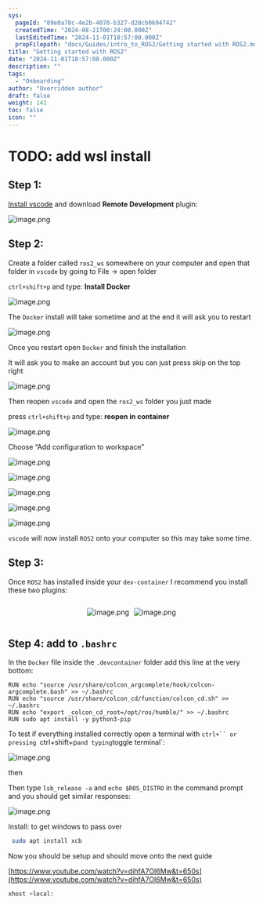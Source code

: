 ```yaml
---
sys:
  pageId: "89e0a78c-4e2b-4070-b327-d28cb0694742"
  createdTime: "2024-08-21T00:24:00.000Z"
  lastEditedTime: "2024-11-01T18:57:00.000Z"
  propFilepath: "docs/Guides/intro_to_ROS2/Getting started with ROS2.md"
title: "Getting started with ROS2"
date: "2024-11-01T18:57:00.000Z"
description: ""
tags:
  - "Onboarding"
author: "Overridden author"
draft: false
weight: 141
toc: false
icon: ""
---
```


# TODO: add wsl install

## Step 1:

[Install vscode](https://code.visualstudio.com/download) and download **Remote Development** plugin:

![image.png](https://prod-files-secure.s3.us-west-2.amazonaws.com/d518164a-d88e-44d1-a4ee-3adb3bd8bce0/efb52993-1881-4a40-b95e-6f020334f022/image.png?X-Amz-Algorithm=AWS4-HMAC-SHA256&X-Amz-Content-Sha256=UNSIGNED-PAYLOAD&X-Amz-Credential=ASIAZI2LB4664WCLLDMR%2F20250425%2Fus-west-2%2Fs3%2Faws4_request&X-Amz-Date=20250425T022350Z&X-Amz-Expires=3600&X-Amz-Security-Token=IQoJb3JpZ2luX2VjEIr%2F%2F%2F%2F%2F%2F%2F%2F%2F%2FwEaCXVzLXdlc3QtMiJGMEQCIGYQyfGX%2BwGrRn%2Bs89N%2BkL4j2jxvPSEqZefNfvAXuY7nAiBBCfjIhqVN5dKAnzXSDk%2FwX4LfJM6pgGN5VPqt24WahCr%2FAwgjEAAaDDYzNzQyMzE4MzgwNSIMye%2BI5Vsc2WlqkO6MKtwDCRi7%2BdNModjDaFirzn2JhobI538ex4YUqLHeXxTGJe%2FpCBu4SpjoH7P8bmMm%2F1Xgt7PoNlFBLSzUw38It51NrtGtlq0g%2Bo9du49dEwFIKMhyZLBU6ZuA1LEa%2B5MpD3ykVosng0M1BXYbEw96p%2BAInwR6VFZbgDOxNuchuHI6sn4JnBRxOzA%2F8XayziD8FfZmX672UJVApbF9pIw4Y1p2mkqUzm%2FW%2BULdihZFlo4dJCBz7nWTP2RFnj%2B2xqMls0T%2Bu2Sspq8AFr9geynJE4dfl95YNOwGAN8bM%2B1R%2FylqE1PWcQV7L50tRpUFViWfPc10vOLJ3oVOMS9r4V48AOlO%2Bl3E9YMvGymWBKYWcZAyN%2FqCmBVJgq2lPxWqvJOsM1n0ConNEIWKG40nCO4anyIUGrS3BXxzvULf5Rmfznz4QJucWx5r%2BKjBcQJ3QsTl9VzPRfUfWnpZsAaGHRZsyrn8jfdSQBqe2MrRtZo20q494OddLcTrGxD0cGRM7b9sJF1wKQXFUlFwu8HcD0NkdMxeJp45Gfty3EQtqk0H4Sw2cxWZ%2FKxc09BgDcsumqqHAw09GduQkH2ewe7rOEVEw00HzL1DWlqEBayIGNbS%2FQXUehViYZMrlgcG5XH4jP0wnuCrwAY6pgGrpxh2V3xXQtFu5LmuMIsYmdD5fICi9jdKiFHqtGNAdBf2YQKuLfue0sVxcjeJTot6U%2BpoBCV6zxIxXoynpic9baE1xK0rBpGzfZnM%2FPpRu5rIl6DvsZf6vIbaXXKac8NOI7EpFIKFifzpggxCmjKcrIwLtzhzPlgMAbS%2Fvf%2BTeAsbZiNYWi%2FrfQii3PeSGN0b1avdoySDRW7AVxvxYPmT2Md%2B6V30&X-Amz-Signature=3b5713554bff179135221a82485b9ad20731c1493822ce15465115fa49434739&X-Amz-SignedHeaders=host&x-id=GetObject)

## Step 2:

Create a folder called `ros2_ws` somewhere on your computer and open that folder in `vscode` by going to File → open folder 

`ctrl+shift+p` and type: **Install Docker**

![image.png](https://prod-files-secure.s3.us-west-2.amazonaws.com/d518164a-d88e-44d1-a4ee-3adb3bd8bce0/2269dc0e-1cd5-47ff-bceb-c04ad9b2eab0/image.png?X-Amz-Algorithm=AWS4-HMAC-SHA256&X-Amz-Content-Sha256=UNSIGNED-PAYLOAD&X-Amz-Credential=ASIAZI2LB4664WCLLDMR%2F20250425%2Fus-west-2%2Fs3%2Faws4_request&X-Amz-Date=20250425T022350Z&X-Amz-Expires=3600&X-Amz-Security-Token=IQoJb3JpZ2luX2VjEIr%2F%2F%2F%2F%2F%2F%2F%2F%2F%2FwEaCXVzLXdlc3QtMiJGMEQCIGYQyfGX%2BwGrRn%2Bs89N%2BkL4j2jxvPSEqZefNfvAXuY7nAiBBCfjIhqVN5dKAnzXSDk%2FwX4LfJM6pgGN5VPqt24WahCr%2FAwgjEAAaDDYzNzQyMzE4MzgwNSIMye%2BI5Vsc2WlqkO6MKtwDCRi7%2BdNModjDaFirzn2JhobI538ex4YUqLHeXxTGJe%2FpCBu4SpjoH7P8bmMm%2F1Xgt7PoNlFBLSzUw38It51NrtGtlq0g%2Bo9du49dEwFIKMhyZLBU6ZuA1LEa%2B5MpD3ykVosng0M1BXYbEw96p%2BAInwR6VFZbgDOxNuchuHI6sn4JnBRxOzA%2F8XayziD8FfZmX672UJVApbF9pIw4Y1p2mkqUzm%2FW%2BULdihZFlo4dJCBz7nWTP2RFnj%2B2xqMls0T%2Bu2Sspq8AFr9geynJE4dfl95YNOwGAN8bM%2B1R%2FylqE1PWcQV7L50tRpUFViWfPc10vOLJ3oVOMS9r4V48AOlO%2Bl3E9YMvGymWBKYWcZAyN%2FqCmBVJgq2lPxWqvJOsM1n0ConNEIWKG40nCO4anyIUGrS3BXxzvULf5Rmfznz4QJucWx5r%2BKjBcQJ3QsTl9VzPRfUfWnpZsAaGHRZsyrn8jfdSQBqe2MrRtZo20q494OddLcTrGxD0cGRM7b9sJF1wKQXFUlFwu8HcD0NkdMxeJp45Gfty3EQtqk0H4Sw2cxWZ%2FKxc09BgDcsumqqHAw09GduQkH2ewe7rOEVEw00HzL1DWlqEBayIGNbS%2FQXUehViYZMrlgcG5XH4jP0wnuCrwAY6pgGrpxh2V3xXQtFu5LmuMIsYmdD5fICi9jdKiFHqtGNAdBf2YQKuLfue0sVxcjeJTot6U%2BpoBCV6zxIxXoynpic9baE1xK0rBpGzfZnM%2FPpRu5rIl6DvsZf6vIbaXXKac8NOI7EpFIKFifzpggxCmjKcrIwLtzhzPlgMAbS%2Fvf%2BTeAsbZiNYWi%2FrfQii3PeSGN0b1avdoySDRW7AVxvxYPmT2Md%2B6V30&X-Amz-Signature=1bf69ddb03988d34e72126cb2c8445df1df299563aa56eb324599335cc601ede&X-Amz-SignedHeaders=host&x-id=GetObject)

The `Docker` install will take sometime and at the end it will ask you to restart

![image.png](https://prod-files-secure.s3.us-west-2.amazonaws.com/d518164a-d88e-44d1-a4ee-3adb3bd8bce0/ed233f78-be33-4b1f-b89c-9c346c0e961e/image.png?X-Amz-Algorithm=AWS4-HMAC-SHA256&X-Amz-Content-Sha256=UNSIGNED-PAYLOAD&X-Amz-Credential=ASIAZI2LB4664WCLLDMR%2F20250425%2Fus-west-2%2Fs3%2Faws4_request&X-Amz-Date=20250425T022350Z&X-Amz-Expires=3600&X-Amz-Security-Token=IQoJb3JpZ2luX2VjEIr%2F%2F%2F%2F%2F%2F%2F%2F%2F%2FwEaCXVzLXdlc3QtMiJGMEQCIGYQyfGX%2BwGrRn%2Bs89N%2BkL4j2jxvPSEqZefNfvAXuY7nAiBBCfjIhqVN5dKAnzXSDk%2FwX4LfJM6pgGN5VPqt24WahCr%2FAwgjEAAaDDYzNzQyMzE4MzgwNSIMye%2BI5Vsc2WlqkO6MKtwDCRi7%2BdNModjDaFirzn2JhobI538ex4YUqLHeXxTGJe%2FpCBu4SpjoH7P8bmMm%2F1Xgt7PoNlFBLSzUw38It51NrtGtlq0g%2Bo9du49dEwFIKMhyZLBU6ZuA1LEa%2B5MpD3ykVosng0M1BXYbEw96p%2BAInwR6VFZbgDOxNuchuHI6sn4JnBRxOzA%2F8XayziD8FfZmX672UJVApbF9pIw4Y1p2mkqUzm%2FW%2BULdihZFlo4dJCBz7nWTP2RFnj%2B2xqMls0T%2Bu2Sspq8AFr9geynJE4dfl95YNOwGAN8bM%2B1R%2FylqE1PWcQV7L50tRpUFViWfPc10vOLJ3oVOMS9r4V48AOlO%2Bl3E9YMvGymWBKYWcZAyN%2FqCmBVJgq2lPxWqvJOsM1n0ConNEIWKG40nCO4anyIUGrS3BXxzvULf5Rmfznz4QJucWx5r%2BKjBcQJ3QsTl9VzPRfUfWnpZsAaGHRZsyrn8jfdSQBqe2MrRtZo20q494OddLcTrGxD0cGRM7b9sJF1wKQXFUlFwu8HcD0NkdMxeJp45Gfty3EQtqk0H4Sw2cxWZ%2FKxc09BgDcsumqqHAw09GduQkH2ewe7rOEVEw00HzL1DWlqEBayIGNbS%2FQXUehViYZMrlgcG5XH4jP0wnuCrwAY6pgGrpxh2V3xXQtFu5LmuMIsYmdD5fICi9jdKiFHqtGNAdBf2YQKuLfue0sVxcjeJTot6U%2BpoBCV6zxIxXoynpic9baE1xK0rBpGzfZnM%2FPpRu5rIl6DvsZf6vIbaXXKac8NOI7EpFIKFifzpggxCmjKcrIwLtzhzPlgMAbS%2Fvf%2BTeAsbZiNYWi%2FrfQii3PeSGN0b1avdoySDRW7AVxvxYPmT2Md%2B6V30&X-Amz-Signature=5cba8191753d384c4d425d36e746548ab0b705c8bf2a96dfb78044a4f7a7830a&X-Amz-SignedHeaders=host&x-id=GetObject)

Once you restart open `Docker` and finish the installation

It will ask you to make an account but you can just press skip on the top right

![image.png](https://prod-files-secure.s3.us-west-2.amazonaws.com/d518164a-d88e-44d1-a4ee-3adb3bd8bce0/21010ad9-1659-4fd9-9f59-9932a09b2a3d/image.png?X-Amz-Algorithm=AWS4-HMAC-SHA256&X-Amz-Content-Sha256=UNSIGNED-PAYLOAD&X-Amz-Credential=ASIAZI2LB4664WCLLDMR%2F20250425%2Fus-west-2%2Fs3%2Faws4_request&X-Amz-Date=20250425T022350Z&X-Amz-Expires=3600&X-Amz-Security-Token=IQoJb3JpZ2luX2VjEIr%2F%2F%2F%2F%2F%2F%2F%2F%2F%2FwEaCXVzLXdlc3QtMiJGMEQCIGYQyfGX%2BwGrRn%2Bs89N%2BkL4j2jxvPSEqZefNfvAXuY7nAiBBCfjIhqVN5dKAnzXSDk%2FwX4LfJM6pgGN5VPqt24WahCr%2FAwgjEAAaDDYzNzQyMzE4MzgwNSIMye%2BI5Vsc2WlqkO6MKtwDCRi7%2BdNModjDaFirzn2JhobI538ex4YUqLHeXxTGJe%2FpCBu4SpjoH7P8bmMm%2F1Xgt7PoNlFBLSzUw38It51NrtGtlq0g%2Bo9du49dEwFIKMhyZLBU6ZuA1LEa%2B5MpD3ykVosng0M1BXYbEw96p%2BAInwR6VFZbgDOxNuchuHI6sn4JnBRxOzA%2F8XayziD8FfZmX672UJVApbF9pIw4Y1p2mkqUzm%2FW%2BULdihZFlo4dJCBz7nWTP2RFnj%2B2xqMls0T%2Bu2Sspq8AFr9geynJE4dfl95YNOwGAN8bM%2B1R%2FylqE1PWcQV7L50tRpUFViWfPc10vOLJ3oVOMS9r4V48AOlO%2Bl3E9YMvGymWBKYWcZAyN%2FqCmBVJgq2lPxWqvJOsM1n0ConNEIWKG40nCO4anyIUGrS3BXxzvULf5Rmfznz4QJucWx5r%2BKjBcQJ3QsTl9VzPRfUfWnpZsAaGHRZsyrn8jfdSQBqe2MrRtZo20q494OddLcTrGxD0cGRM7b9sJF1wKQXFUlFwu8HcD0NkdMxeJp45Gfty3EQtqk0H4Sw2cxWZ%2FKxc09BgDcsumqqHAw09GduQkH2ewe7rOEVEw00HzL1DWlqEBayIGNbS%2FQXUehViYZMrlgcG5XH4jP0wnuCrwAY6pgGrpxh2V3xXQtFu5LmuMIsYmdD5fICi9jdKiFHqtGNAdBf2YQKuLfue0sVxcjeJTot6U%2BpoBCV6zxIxXoynpic9baE1xK0rBpGzfZnM%2FPpRu5rIl6DvsZf6vIbaXXKac8NOI7EpFIKFifzpggxCmjKcrIwLtzhzPlgMAbS%2Fvf%2BTeAsbZiNYWi%2FrfQii3PeSGN0b1avdoySDRW7AVxvxYPmT2Md%2B6V30&X-Amz-Signature=571984440a4d35efe08bf756876ddf32d0453aec45dfddc3f4e5186074d8000e&X-Amz-SignedHeaders=host&x-id=GetObject)

Then reopen `vscode` and open the `ros2_ws` folder you just made

press `ctrl+shift+p` and type: **reopen in container**

![image.png](https://prod-files-secure.s3.us-west-2.amazonaws.com/d518164a-d88e-44d1-a4ee-3adb3bd8bce0/4e93b8c2-41ad-488c-8095-c74205196118/image.png?X-Amz-Algorithm=AWS4-HMAC-SHA256&X-Amz-Content-Sha256=UNSIGNED-PAYLOAD&X-Amz-Credential=ASIAZI2LB4664WCLLDMR%2F20250425%2Fus-west-2%2Fs3%2Faws4_request&X-Amz-Date=20250425T022350Z&X-Amz-Expires=3600&X-Amz-Security-Token=IQoJb3JpZ2luX2VjEIr%2F%2F%2F%2F%2F%2F%2F%2F%2F%2FwEaCXVzLXdlc3QtMiJGMEQCIGYQyfGX%2BwGrRn%2Bs89N%2BkL4j2jxvPSEqZefNfvAXuY7nAiBBCfjIhqVN5dKAnzXSDk%2FwX4LfJM6pgGN5VPqt24WahCr%2FAwgjEAAaDDYzNzQyMzE4MzgwNSIMye%2BI5Vsc2WlqkO6MKtwDCRi7%2BdNModjDaFirzn2JhobI538ex4YUqLHeXxTGJe%2FpCBu4SpjoH7P8bmMm%2F1Xgt7PoNlFBLSzUw38It51NrtGtlq0g%2Bo9du49dEwFIKMhyZLBU6ZuA1LEa%2B5MpD3ykVosng0M1BXYbEw96p%2BAInwR6VFZbgDOxNuchuHI6sn4JnBRxOzA%2F8XayziD8FfZmX672UJVApbF9pIw4Y1p2mkqUzm%2FW%2BULdihZFlo4dJCBz7nWTP2RFnj%2B2xqMls0T%2Bu2Sspq8AFr9geynJE4dfl95YNOwGAN8bM%2B1R%2FylqE1PWcQV7L50tRpUFViWfPc10vOLJ3oVOMS9r4V48AOlO%2Bl3E9YMvGymWBKYWcZAyN%2FqCmBVJgq2lPxWqvJOsM1n0ConNEIWKG40nCO4anyIUGrS3BXxzvULf5Rmfznz4QJucWx5r%2BKjBcQJ3QsTl9VzPRfUfWnpZsAaGHRZsyrn8jfdSQBqe2MrRtZo20q494OddLcTrGxD0cGRM7b9sJF1wKQXFUlFwu8HcD0NkdMxeJp45Gfty3EQtqk0H4Sw2cxWZ%2FKxc09BgDcsumqqHAw09GduQkH2ewe7rOEVEw00HzL1DWlqEBayIGNbS%2FQXUehViYZMrlgcG5XH4jP0wnuCrwAY6pgGrpxh2V3xXQtFu5LmuMIsYmdD5fICi9jdKiFHqtGNAdBf2YQKuLfue0sVxcjeJTot6U%2BpoBCV6zxIxXoynpic9baE1xK0rBpGzfZnM%2FPpRu5rIl6DvsZf6vIbaXXKac8NOI7EpFIKFifzpggxCmjKcrIwLtzhzPlgMAbS%2Fvf%2BTeAsbZiNYWi%2FrfQii3PeSGN0b1avdoySDRW7AVxvxYPmT2Md%2B6V30&X-Amz-Signature=de072f31c21e6c5b9858932c75055143a9ad6f6ae567a043a6aebc8b5188a171&X-Amz-SignedHeaders=host&x-id=GetObject)

Choose “Add configuration to workspace”

![image.png](https://prod-files-secure.s3.us-west-2.amazonaws.com/d518164a-d88e-44d1-a4ee-3adb3bd8bce0/9560b282-5060-4989-ba37-97e7b2c22476/image.png?X-Amz-Algorithm=AWS4-HMAC-SHA256&X-Amz-Content-Sha256=UNSIGNED-PAYLOAD&X-Amz-Credential=ASIAZI2LB4664WCLLDMR%2F20250425%2Fus-west-2%2Fs3%2Faws4_request&X-Amz-Date=20250425T022350Z&X-Amz-Expires=3600&X-Amz-Security-Token=IQoJb3JpZ2luX2VjEIr%2F%2F%2F%2F%2F%2F%2F%2F%2F%2FwEaCXVzLXdlc3QtMiJGMEQCIGYQyfGX%2BwGrRn%2Bs89N%2BkL4j2jxvPSEqZefNfvAXuY7nAiBBCfjIhqVN5dKAnzXSDk%2FwX4LfJM6pgGN5VPqt24WahCr%2FAwgjEAAaDDYzNzQyMzE4MzgwNSIMye%2BI5Vsc2WlqkO6MKtwDCRi7%2BdNModjDaFirzn2JhobI538ex4YUqLHeXxTGJe%2FpCBu4SpjoH7P8bmMm%2F1Xgt7PoNlFBLSzUw38It51NrtGtlq0g%2Bo9du49dEwFIKMhyZLBU6ZuA1LEa%2B5MpD3ykVosng0M1BXYbEw96p%2BAInwR6VFZbgDOxNuchuHI6sn4JnBRxOzA%2F8XayziD8FfZmX672UJVApbF9pIw4Y1p2mkqUzm%2FW%2BULdihZFlo4dJCBz7nWTP2RFnj%2B2xqMls0T%2Bu2Sspq8AFr9geynJE4dfl95YNOwGAN8bM%2B1R%2FylqE1PWcQV7L50tRpUFViWfPc10vOLJ3oVOMS9r4V48AOlO%2Bl3E9YMvGymWBKYWcZAyN%2FqCmBVJgq2lPxWqvJOsM1n0ConNEIWKG40nCO4anyIUGrS3BXxzvULf5Rmfznz4QJucWx5r%2BKjBcQJ3QsTl9VzPRfUfWnpZsAaGHRZsyrn8jfdSQBqe2MrRtZo20q494OddLcTrGxD0cGRM7b9sJF1wKQXFUlFwu8HcD0NkdMxeJp45Gfty3EQtqk0H4Sw2cxWZ%2FKxc09BgDcsumqqHAw09GduQkH2ewe7rOEVEw00HzL1DWlqEBayIGNbS%2FQXUehViYZMrlgcG5XH4jP0wnuCrwAY6pgGrpxh2V3xXQtFu5LmuMIsYmdD5fICi9jdKiFHqtGNAdBf2YQKuLfue0sVxcjeJTot6U%2BpoBCV6zxIxXoynpic9baE1xK0rBpGzfZnM%2FPpRu5rIl6DvsZf6vIbaXXKac8NOI7EpFIKFifzpggxCmjKcrIwLtzhzPlgMAbS%2Fvf%2BTeAsbZiNYWi%2FrfQii3PeSGN0b1avdoySDRW7AVxvxYPmT2Md%2B6V30&X-Amz-Signature=6760d997bbee7a5751c1110ac1c6afb7475bacc70db4bc945bde09ba223cc6ec&X-Amz-SignedHeaders=host&x-id=GetObject)

![image.png](https://prod-files-secure.s3.us-west-2.amazonaws.com/d518164a-d88e-44d1-a4ee-3adb3bd8bce0/2ee63f81-886b-48e8-a553-dc6e5eac99e4/image.png?X-Amz-Algorithm=AWS4-HMAC-SHA256&X-Amz-Content-Sha256=UNSIGNED-PAYLOAD&X-Amz-Credential=ASIAZI2LB4664WCLLDMR%2F20250425%2Fus-west-2%2Fs3%2Faws4_request&X-Amz-Date=20250425T022350Z&X-Amz-Expires=3600&X-Amz-Security-Token=IQoJb3JpZ2luX2VjEIr%2F%2F%2F%2F%2F%2F%2F%2F%2F%2FwEaCXVzLXdlc3QtMiJGMEQCIGYQyfGX%2BwGrRn%2Bs89N%2BkL4j2jxvPSEqZefNfvAXuY7nAiBBCfjIhqVN5dKAnzXSDk%2FwX4LfJM6pgGN5VPqt24WahCr%2FAwgjEAAaDDYzNzQyMzE4MzgwNSIMye%2BI5Vsc2WlqkO6MKtwDCRi7%2BdNModjDaFirzn2JhobI538ex4YUqLHeXxTGJe%2FpCBu4SpjoH7P8bmMm%2F1Xgt7PoNlFBLSzUw38It51NrtGtlq0g%2Bo9du49dEwFIKMhyZLBU6ZuA1LEa%2B5MpD3ykVosng0M1BXYbEw96p%2BAInwR6VFZbgDOxNuchuHI6sn4JnBRxOzA%2F8XayziD8FfZmX672UJVApbF9pIw4Y1p2mkqUzm%2FW%2BULdihZFlo4dJCBz7nWTP2RFnj%2B2xqMls0T%2Bu2Sspq8AFr9geynJE4dfl95YNOwGAN8bM%2B1R%2FylqE1PWcQV7L50tRpUFViWfPc10vOLJ3oVOMS9r4V48AOlO%2Bl3E9YMvGymWBKYWcZAyN%2FqCmBVJgq2lPxWqvJOsM1n0ConNEIWKG40nCO4anyIUGrS3BXxzvULf5Rmfznz4QJucWx5r%2BKjBcQJ3QsTl9VzPRfUfWnpZsAaGHRZsyrn8jfdSQBqe2MrRtZo20q494OddLcTrGxD0cGRM7b9sJF1wKQXFUlFwu8HcD0NkdMxeJp45Gfty3EQtqk0H4Sw2cxWZ%2FKxc09BgDcsumqqHAw09GduQkH2ewe7rOEVEw00HzL1DWlqEBayIGNbS%2FQXUehViYZMrlgcG5XH4jP0wnuCrwAY6pgGrpxh2V3xXQtFu5LmuMIsYmdD5fICi9jdKiFHqtGNAdBf2YQKuLfue0sVxcjeJTot6U%2BpoBCV6zxIxXoynpic9baE1xK0rBpGzfZnM%2FPpRu5rIl6DvsZf6vIbaXXKac8NOI7EpFIKFifzpggxCmjKcrIwLtzhzPlgMAbS%2Fvf%2BTeAsbZiNYWi%2FrfQii3PeSGN0b1avdoySDRW7AVxvxYPmT2Md%2B6V30&X-Amz-Signature=bbcfc762399db59899136ab20a2c845c14298ea41a9f6816c158a92b6e409859&X-Amz-SignedHeaders=host&x-id=GetObject)

![image.png](https://prod-files-secure.s3.us-west-2.amazonaws.com/d518164a-d88e-44d1-a4ee-3adb3bd8bce0/ae1580b2-b048-407e-aed9-b584224a7a04/image.png?X-Amz-Algorithm=AWS4-HMAC-SHA256&X-Amz-Content-Sha256=UNSIGNED-PAYLOAD&X-Amz-Credential=ASIAZI2LB4664WCLLDMR%2F20250425%2Fus-west-2%2Fs3%2Faws4_request&X-Amz-Date=20250425T022350Z&X-Amz-Expires=3600&X-Amz-Security-Token=IQoJb3JpZ2luX2VjEIr%2F%2F%2F%2F%2F%2F%2F%2F%2F%2FwEaCXVzLXdlc3QtMiJGMEQCIGYQyfGX%2BwGrRn%2Bs89N%2BkL4j2jxvPSEqZefNfvAXuY7nAiBBCfjIhqVN5dKAnzXSDk%2FwX4LfJM6pgGN5VPqt24WahCr%2FAwgjEAAaDDYzNzQyMzE4MzgwNSIMye%2BI5Vsc2WlqkO6MKtwDCRi7%2BdNModjDaFirzn2JhobI538ex4YUqLHeXxTGJe%2FpCBu4SpjoH7P8bmMm%2F1Xgt7PoNlFBLSzUw38It51NrtGtlq0g%2Bo9du49dEwFIKMhyZLBU6ZuA1LEa%2B5MpD3ykVosng0M1BXYbEw96p%2BAInwR6VFZbgDOxNuchuHI6sn4JnBRxOzA%2F8XayziD8FfZmX672UJVApbF9pIw4Y1p2mkqUzm%2FW%2BULdihZFlo4dJCBz7nWTP2RFnj%2B2xqMls0T%2Bu2Sspq8AFr9geynJE4dfl95YNOwGAN8bM%2B1R%2FylqE1PWcQV7L50tRpUFViWfPc10vOLJ3oVOMS9r4V48AOlO%2Bl3E9YMvGymWBKYWcZAyN%2FqCmBVJgq2lPxWqvJOsM1n0ConNEIWKG40nCO4anyIUGrS3BXxzvULf5Rmfznz4QJucWx5r%2BKjBcQJ3QsTl9VzPRfUfWnpZsAaGHRZsyrn8jfdSQBqe2MrRtZo20q494OddLcTrGxD0cGRM7b9sJF1wKQXFUlFwu8HcD0NkdMxeJp45Gfty3EQtqk0H4Sw2cxWZ%2FKxc09BgDcsumqqHAw09GduQkH2ewe7rOEVEw00HzL1DWlqEBayIGNbS%2FQXUehViYZMrlgcG5XH4jP0wnuCrwAY6pgGrpxh2V3xXQtFu5LmuMIsYmdD5fICi9jdKiFHqtGNAdBf2YQKuLfue0sVxcjeJTot6U%2BpoBCV6zxIxXoynpic9baE1xK0rBpGzfZnM%2FPpRu5rIl6DvsZf6vIbaXXKac8NOI7EpFIKFifzpggxCmjKcrIwLtzhzPlgMAbS%2Fvf%2BTeAsbZiNYWi%2FrfQii3PeSGN0b1avdoySDRW7AVxvxYPmT2Md%2B6V30&X-Amz-Signature=cbd6c5cd92be39cee87dce88a0c32ea2186c928003fe7ac03ce5e3130de0876f&X-Amz-SignedHeaders=host&x-id=GetObject)

![image.png](https://prod-files-secure.s3.us-west-2.amazonaws.com/d518164a-d88e-44d1-a4ee-3adb3bd8bce0/53255b28-f75e-430f-b9e3-c0ac8577e42b/image.png?X-Amz-Algorithm=AWS4-HMAC-SHA256&X-Amz-Content-Sha256=UNSIGNED-PAYLOAD&X-Amz-Credential=ASIAZI2LB4664WCLLDMR%2F20250425%2Fus-west-2%2Fs3%2Faws4_request&X-Amz-Date=20250425T022350Z&X-Amz-Expires=3600&X-Amz-Security-Token=IQoJb3JpZ2luX2VjEIr%2F%2F%2F%2F%2F%2F%2F%2F%2F%2FwEaCXVzLXdlc3QtMiJGMEQCIGYQyfGX%2BwGrRn%2Bs89N%2BkL4j2jxvPSEqZefNfvAXuY7nAiBBCfjIhqVN5dKAnzXSDk%2FwX4LfJM6pgGN5VPqt24WahCr%2FAwgjEAAaDDYzNzQyMzE4MzgwNSIMye%2BI5Vsc2WlqkO6MKtwDCRi7%2BdNModjDaFirzn2JhobI538ex4YUqLHeXxTGJe%2FpCBu4SpjoH7P8bmMm%2F1Xgt7PoNlFBLSzUw38It51NrtGtlq0g%2Bo9du49dEwFIKMhyZLBU6ZuA1LEa%2B5MpD3ykVosng0M1BXYbEw96p%2BAInwR6VFZbgDOxNuchuHI6sn4JnBRxOzA%2F8XayziD8FfZmX672UJVApbF9pIw4Y1p2mkqUzm%2FW%2BULdihZFlo4dJCBz7nWTP2RFnj%2B2xqMls0T%2Bu2Sspq8AFr9geynJE4dfl95YNOwGAN8bM%2B1R%2FylqE1PWcQV7L50tRpUFViWfPc10vOLJ3oVOMS9r4V48AOlO%2Bl3E9YMvGymWBKYWcZAyN%2FqCmBVJgq2lPxWqvJOsM1n0ConNEIWKG40nCO4anyIUGrS3BXxzvULf5Rmfznz4QJucWx5r%2BKjBcQJ3QsTl9VzPRfUfWnpZsAaGHRZsyrn8jfdSQBqe2MrRtZo20q494OddLcTrGxD0cGRM7b9sJF1wKQXFUlFwu8HcD0NkdMxeJp45Gfty3EQtqk0H4Sw2cxWZ%2FKxc09BgDcsumqqHAw09GduQkH2ewe7rOEVEw00HzL1DWlqEBayIGNbS%2FQXUehViYZMrlgcG5XH4jP0wnuCrwAY6pgGrpxh2V3xXQtFu5LmuMIsYmdD5fICi9jdKiFHqtGNAdBf2YQKuLfue0sVxcjeJTot6U%2BpoBCV6zxIxXoynpic9baE1xK0rBpGzfZnM%2FPpRu5rIl6DvsZf6vIbaXXKac8NOI7EpFIKFifzpggxCmjKcrIwLtzhzPlgMAbS%2Fvf%2BTeAsbZiNYWi%2FrfQii3PeSGN0b1avdoySDRW7AVxvxYPmT2Md%2B6V30&X-Amz-Signature=5b35a8de4f315f6b34103ae6c26eb3ea47bc75769af0068e1d46a56bc81326d3&X-Amz-SignedHeaders=host&x-id=GetObject)

![image.png](https://prod-files-secure.s3.us-west-2.amazonaws.com/d518164a-d88e-44d1-a4ee-3adb3bd8bce0/7c562767-5af9-4ffb-97d1-327bcdf4ee00/image.png?X-Amz-Algorithm=AWS4-HMAC-SHA256&X-Amz-Content-Sha256=UNSIGNED-PAYLOAD&X-Amz-Credential=ASIAZI2LB4664WCLLDMR%2F20250425%2Fus-west-2%2Fs3%2Faws4_request&X-Amz-Date=20250425T022351Z&X-Amz-Expires=3600&X-Amz-Security-Token=IQoJb3JpZ2luX2VjEIr%2F%2F%2F%2F%2F%2F%2F%2F%2F%2FwEaCXVzLXdlc3QtMiJGMEQCIGYQyfGX%2BwGrRn%2Bs89N%2BkL4j2jxvPSEqZefNfvAXuY7nAiBBCfjIhqVN5dKAnzXSDk%2FwX4LfJM6pgGN5VPqt24WahCr%2FAwgjEAAaDDYzNzQyMzE4MzgwNSIMye%2BI5Vsc2WlqkO6MKtwDCRi7%2BdNModjDaFirzn2JhobI538ex4YUqLHeXxTGJe%2FpCBu4SpjoH7P8bmMm%2F1Xgt7PoNlFBLSzUw38It51NrtGtlq0g%2Bo9du49dEwFIKMhyZLBU6ZuA1LEa%2B5MpD3ykVosng0M1BXYbEw96p%2BAInwR6VFZbgDOxNuchuHI6sn4JnBRxOzA%2F8XayziD8FfZmX672UJVApbF9pIw4Y1p2mkqUzm%2FW%2BULdihZFlo4dJCBz7nWTP2RFnj%2B2xqMls0T%2Bu2Sspq8AFr9geynJE4dfl95YNOwGAN8bM%2B1R%2FylqE1PWcQV7L50tRpUFViWfPc10vOLJ3oVOMS9r4V48AOlO%2Bl3E9YMvGymWBKYWcZAyN%2FqCmBVJgq2lPxWqvJOsM1n0ConNEIWKG40nCO4anyIUGrS3BXxzvULf5Rmfznz4QJucWx5r%2BKjBcQJ3QsTl9VzPRfUfWnpZsAaGHRZsyrn8jfdSQBqe2MrRtZo20q494OddLcTrGxD0cGRM7b9sJF1wKQXFUlFwu8HcD0NkdMxeJp45Gfty3EQtqk0H4Sw2cxWZ%2FKxc09BgDcsumqqHAw09GduQkH2ewe7rOEVEw00HzL1DWlqEBayIGNbS%2FQXUehViYZMrlgcG5XH4jP0wnuCrwAY6pgGrpxh2V3xXQtFu5LmuMIsYmdD5fICi9jdKiFHqtGNAdBf2YQKuLfue0sVxcjeJTot6U%2BpoBCV6zxIxXoynpic9baE1xK0rBpGzfZnM%2FPpRu5rIl6DvsZf6vIbaXXKac8NOI7EpFIKFifzpggxCmjKcrIwLtzhzPlgMAbS%2Fvf%2BTeAsbZiNYWi%2FrfQii3PeSGN0b1avdoySDRW7AVxvxYPmT2Md%2B6V30&X-Amz-Signature=7c8d04ba04ac470338cd58429d89ced5a3ff8c042a61a2c260d5419cec7cac24&X-Amz-SignedHeaders=host&x-id=GetObject)

`vscode` will now install `ROS2` onto your computer so this may take some time.

## Step 3:

Once `ROS2` has installed inside your `dev-container` I recommend you install these two plugins:

<div style="display: flex;flex-direction: row; column-gap:10px; max-width: 630px;justify-content: center;">
<div>

![image.png](https://prod-files-secure.s3.us-west-2.amazonaws.com/d518164a-d88e-44d1-a4ee-3adb3bd8bce0/3fc3d550-5a54-4ba1-ba6b-faa01cdb7369/image.png?X-Amz-Algorithm=AWS4-HMAC-SHA256&X-Amz-Content-Sha256=UNSIGNED-PAYLOAD&X-Amz-Credential=ASIAZI2LB466RJDGFNS5%2F20250425%2Fus-west-2%2Fs3%2Faws4_request&X-Amz-Date=20250425T022352Z&X-Amz-Expires=3600&X-Amz-Security-Token=IQoJb3JpZ2luX2VjEIr%2F%2F%2F%2F%2F%2F%2F%2F%2F%2FwEaCXVzLXdlc3QtMiJHMEUCICYy%2B%2BAdp%2FEiWORWRPcN8CD8P37xiFfjzF6kHWe%2FWuXOAiEAndCij38vaHY%2BPdMaz0y5xLcvglbUOJOqYCQr3hhRpMQq%2FwMIIxAAGgw2Mzc0MjMxODM4MDUiDKQZ7ph1UpWVGuvNiircA%2FSb%2FBFgX1aG5lPq0xgt%2FU182ki3%2BAYtkQPbUYptle1p4SLIvy4pyZdSFU9BmnhnRmWwhH0trLSpHber1%2Fmp3SdQJP9wIlE6DD1l%2FikNslyUB%2FVKCWqSUJ0BQJuI%2F9uwvEhsgpX1jqQPoB4AmjHendyr0oIlYRKWlBxYbRuPdgs16yENTDayJRej63FJUNyZFNNgWu9jY6PG9Vmu6mQ%2FItd%2Bo9s%2BkEQxXT3z31MJNcsRlI6%2BYA9X5iEig5LQv8M6wKuSnq0d7ouike%2FEfcFO%2FdCJ%2BnZP5UnuEXd%2Fk3d8wa60EJqwJqIKXqJ6RH8rAjZMloFGH7oZoZVTqSY6uGVgrI8zFhIZuh3W%2BlwU8FVYLykYWco7xjUeDx976cpq%2BpL88UYUZIR7epDRiSOT%2B6%2FICBxfOULD2P%2FQZ184lge3WJaZ6pGGMMyBGKCIXKZsxcZBVPGWHIA973jUIWpdEvkZTS5hfHM%2BOReLpU2UTxf1cH032P3RMpSDL9HMVBZK088p4XpkPZV2JwT06hqRV4UZMr9dxy6tSjzkm3Lb9U6TezujZ8BJtvCXgjfrT8HFK0o%2F4tOATP2OJF1nse9N5OhW5oLXdMhvpFBR%2BhCunV0btIyfEAaCoaak%2BrsxJtDwMP7gq8AGOqUBvBMNkmWIi7v9iPVj%2BsZLVKL47HW8G4XWXBFnFbIrcRiCL%2FlKug%2B62HIYzx%2BvoQ8Y6ve0zUW5zcjI9s%2B8h6iDd9VFfMrrwH%2F%2Bk1LYriguIlUMmAt%2BOX%2BitXPExsTXlhL8keTiD7g43of1jVacU2CM94TPyiOn6RGBBQRZE%2BufpfMjpfMXKZjTrSv02p5IXp5aGx%2F0EDZUZs9bAlnSr%2B1GhF9LQlKA&X-Amz-Signature=4f4c250e171c319766b61a5c720d61c792b17b40dd6c82533838ecf116f80408&X-Amz-SignedHeaders=host&x-id=GetObject)

</div>
<div>

![image.png](https://prod-files-secure.s3.us-west-2.amazonaws.com/d518164a-d88e-44d1-a4ee-3adb3bd8bce0/d994cc66-13c2-4093-a5a3-f84cf4601a82/image.png?X-Amz-Algorithm=AWS4-HMAC-SHA256&X-Amz-Content-Sha256=UNSIGNED-PAYLOAD&X-Amz-Credential=ASIAZI2LB466ZZ4OYOSI%2F20250425%2Fus-west-2%2Fs3%2Faws4_request&X-Amz-Date=20250425T022352Z&X-Amz-Expires=3600&X-Amz-Security-Token=IQoJb3JpZ2luX2VjEIr%2F%2F%2F%2F%2F%2F%2F%2F%2F%2FwEaCXVzLXdlc3QtMiJIMEYCIQD7Wra4ibHhsxMnVW6q7xdFVi7G4oBbCaDvsL%2FrN2ZLdgIhAOzsNFhM4uwErJQGd5uqAtAZKXM9ppai7dzrrZcSQwOfKv8DCCMQABoMNjM3NDIzMTgzODA1Igw7Sc23j5EEoUKcAwsq3AOpx6QzwwcMpJC0fmej5e%2F5bzYRqjsOnjAcDwkAFWi240LeUp5j2Qb7yao1co09pNTftkRgEgcd5gfKky6qli7hLPxmpyVdy9YGsrPg7Tcg0Z1IGWcTZOo%2BiI%2BMQUO0tNuYLiXz%2BOeiI%2Bo5e0zmfvYd1Zrl%2FbyJM3KAER3KbQ2DKDk7JDBHLGVXzbD3IKjiYRER0MD39Ihr6Hn%2FZSQ0LB2Vfk1lgkzfrBkuDk1Hzn2TohOl79xwnqX%2B%2B1mTCaPhLohmPV5qld50KVE1reVRPwNnZA%2FthxtgDjYBgCELzub%2FWXrXUi%2Bt1yAeGwr7O1SQCn5ELPgwazy6zUa1J8fAoCAwAWjlYeUrMGiSVvCVTbHqa3xMZwyEPxtGyzh6Lj0j8XA0jeubZHEcEFRlGITtBWi9REBhUpWg9w%2FwcVNU6r4%2F8v4igO660yXNG0irvN4YbF5KF8TkgK6vsns4jldduCsr2edWuGNT9OexTshqLlvqC3mNelAmyjA210DwGe%2BK0pk85Rdh3Kob2lQCHl3rmniMzMj75KlnQGBLNeQGRY8xzDaNisKGT0qFXQdF533uvKbDc7V9T67hodeJc2254ufs%2FDcvW1dmcUmsn8W6qDXFASofHxCy0JavjT8wTjCq4KvABjqkAWmfDORzQwcDgBNxSO5GryjsAt7U443j8y1a08azOW9FJaIuJAwHNhyoSdOx9oODFwaBzy4bHVHB02yJqOuFlxpdArEz09gjrRUy9tKwCn%2B1jgnPXw%2BW%2FcfGPFrHFHbaoxKfu73Tgye8U30M%2BwxyZfadx6a0izNPeOqUZ%2BIDH1CvBhx4CR5NvwDX%2BcVmIu0N3fA5sbi7khg50rO98GwVa4di1ULg&X-Amz-Signature=dc6a3d816186b4e68ae2a0abcf9c8fe8caa4eee9fb6ead9299c693287573a81a&X-Amz-SignedHeaders=host&x-id=GetObject)

</div>
</div>

## Step 4: add to `.bashrc`

In the `Docker` file inside the `.devcontainer` folder add this line at the very bottom: 

```docker
RUN echo "source /usr/share/colcon_argcomplete/hook/colcon-argcomplete.bash" >> ~/.bashrc
RUN echo "source /usr/share/colcon_cd/function/colcon_cd.sh" >> ~/.bashrc
RUN echo "export _colcon_cd_root=/opt/ros/humble/" >> ~/.bashrc
RUN sudo apt install -y python3-pip 
```

To test if everything installed correctly open a terminal with `ctrl+`` or pressing `ctrl+shift+p` and typing `toggle terminal`:

![image.png](https://prod-files-secure.s3.us-west-2.amazonaws.com/d518164a-d88e-44d1-a4ee-3adb3bd8bce0/6a4943d8-b04e-4c02-9a58-775f3384d1a5/image.png?X-Amz-Algorithm=AWS4-HMAC-SHA256&X-Amz-Content-Sha256=UNSIGNED-PAYLOAD&X-Amz-Credential=ASIAZI2LB4664WCLLDMR%2F20250425%2Fus-west-2%2Fs3%2Faws4_request&X-Amz-Date=20250425T022350Z&X-Amz-Expires=3600&X-Amz-Security-Token=IQoJb3JpZ2luX2VjEIr%2F%2F%2F%2F%2F%2F%2F%2F%2F%2FwEaCXVzLXdlc3QtMiJGMEQCIGYQyfGX%2BwGrRn%2Bs89N%2BkL4j2jxvPSEqZefNfvAXuY7nAiBBCfjIhqVN5dKAnzXSDk%2FwX4LfJM6pgGN5VPqt24WahCr%2FAwgjEAAaDDYzNzQyMzE4MzgwNSIMye%2BI5Vsc2WlqkO6MKtwDCRi7%2BdNModjDaFirzn2JhobI538ex4YUqLHeXxTGJe%2FpCBu4SpjoH7P8bmMm%2F1Xgt7PoNlFBLSzUw38It51NrtGtlq0g%2Bo9du49dEwFIKMhyZLBU6ZuA1LEa%2B5MpD3ykVosng0M1BXYbEw96p%2BAInwR6VFZbgDOxNuchuHI6sn4JnBRxOzA%2F8XayziD8FfZmX672UJVApbF9pIw4Y1p2mkqUzm%2FW%2BULdihZFlo4dJCBz7nWTP2RFnj%2B2xqMls0T%2Bu2Sspq8AFr9geynJE4dfl95YNOwGAN8bM%2B1R%2FylqE1PWcQV7L50tRpUFViWfPc10vOLJ3oVOMS9r4V48AOlO%2Bl3E9YMvGymWBKYWcZAyN%2FqCmBVJgq2lPxWqvJOsM1n0ConNEIWKG40nCO4anyIUGrS3BXxzvULf5Rmfznz4QJucWx5r%2BKjBcQJ3QsTl9VzPRfUfWnpZsAaGHRZsyrn8jfdSQBqe2MrRtZo20q494OddLcTrGxD0cGRM7b9sJF1wKQXFUlFwu8HcD0NkdMxeJp45Gfty3EQtqk0H4Sw2cxWZ%2FKxc09BgDcsumqqHAw09GduQkH2ewe7rOEVEw00HzL1DWlqEBayIGNbS%2FQXUehViYZMrlgcG5XH4jP0wnuCrwAY6pgGrpxh2V3xXQtFu5LmuMIsYmdD5fICi9jdKiFHqtGNAdBf2YQKuLfue0sVxcjeJTot6U%2BpoBCV6zxIxXoynpic9baE1xK0rBpGzfZnM%2FPpRu5rIl6DvsZf6vIbaXXKac8NOI7EpFIKFifzpggxCmjKcrIwLtzhzPlgMAbS%2Fvf%2BTeAsbZiNYWi%2FrfQii3PeSGN0b1avdoySDRW7AVxvxYPmT2Md%2B6V30&X-Amz-Signature=ccdcf200347fe112d989564ceb9f22fb8171b1af71fc10bd46b66f4695c6473f&X-Amz-SignedHeaders=host&x-id=GetObject)

then 

Then type `lsb_release -a` and `echo $ROS_DISTRO` in the command prompt and you should get similar responses:

![image.png](https://prod-files-secure.s3.us-west-2.amazonaws.com/d518164a-d88e-44d1-a4ee-3adb3bd8bce0/3e635dec-a805-4e85-8b9e-d000e5b71a4e/image.png?X-Amz-Algorithm=AWS4-HMAC-SHA256&X-Amz-Content-Sha256=UNSIGNED-PAYLOAD&X-Amz-Credential=ASIAZI2LB4664WCLLDMR%2F20250425%2Fus-west-2%2Fs3%2Faws4_request&X-Amz-Date=20250425T022351Z&X-Amz-Expires=3600&X-Amz-Security-Token=IQoJb3JpZ2luX2VjEIr%2F%2F%2F%2F%2F%2F%2F%2F%2F%2FwEaCXVzLXdlc3QtMiJGMEQCIGYQyfGX%2BwGrRn%2Bs89N%2BkL4j2jxvPSEqZefNfvAXuY7nAiBBCfjIhqVN5dKAnzXSDk%2FwX4LfJM6pgGN5VPqt24WahCr%2FAwgjEAAaDDYzNzQyMzE4MzgwNSIMye%2BI5Vsc2WlqkO6MKtwDCRi7%2BdNModjDaFirzn2JhobI538ex4YUqLHeXxTGJe%2FpCBu4SpjoH7P8bmMm%2F1Xgt7PoNlFBLSzUw38It51NrtGtlq0g%2Bo9du49dEwFIKMhyZLBU6ZuA1LEa%2B5MpD3ykVosng0M1BXYbEw96p%2BAInwR6VFZbgDOxNuchuHI6sn4JnBRxOzA%2F8XayziD8FfZmX672UJVApbF9pIw4Y1p2mkqUzm%2FW%2BULdihZFlo4dJCBz7nWTP2RFnj%2B2xqMls0T%2Bu2Sspq8AFr9geynJE4dfl95YNOwGAN8bM%2B1R%2FylqE1PWcQV7L50tRpUFViWfPc10vOLJ3oVOMS9r4V48AOlO%2Bl3E9YMvGymWBKYWcZAyN%2FqCmBVJgq2lPxWqvJOsM1n0ConNEIWKG40nCO4anyIUGrS3BXxzvULf5Rmfznz4QJucWx5r%2BKjBcQJ3QsTl9VzPRfUfWnpZsAaGHRZsyrn8jfdSQBqe2MrRtZo20q494OddLcTrGxD0cGRM7b9sJF1wKQXFUlFwu8HcD0NkdMxeJp45Gfty3EQtqk0H4Sw2cxWZ%2FKxc09BgDcsumqqHAw09GduQkH2ewe7rOEVEw00HzL1DWlqEBayIGNbS%2FQXUehViYZMrlgcG5XH4jP0wnuCrwAY6pgGrpxh2V3xXQtFu5LmuMIsYmdD5fICi9jdKiFHqtGNAdBf2YQKuLfue0sVxcjeJTot6U%2BpoBCV6zxIxXoynpic9baE1xK0rBpGzfZnM%2FPpRu5rIl6DvsZf6vIbaXXKac8NOI7EpFIKFifzpggxCmjKcrIwLtzhzPlgMAbS%2Fvf%2BTeAsbZiNYWi%2FrfQii3PeSGN0b1avdoySDRW7AVxvxYPmT2Md%2B6V30&X-Amz-Signature=468d45f5dd0581e822aae1be61b4cb1c29543ea5bed0ed46c69ec85512b5b26a&X-Amz-SignedHeaders=host&x-id=GetObject)

Install:  to get windows to pass over

```bash
 sudo apt install xcb
```

Now you should be setup and should move onto the next guide 

[https://www.youtube.com/watch?v=dihfA7Ol6Mw&t=650s](https://www.youtube.com/watch?v=dihfA7Ol6Mw&t=650s)

```python
xhost +local:
```
